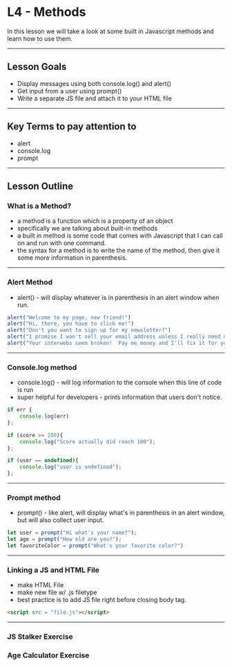 # L4 - Methods
In this lesson we will take a look at some built in Javascript methods and learn how to use them.


----

## Lesson Goals
- Display messages using both console.log() and alert()
- Get input from a user using prompt()
- Write a separate JS file and attach it to your HTML file


----

## Key Terms to pay attention to
- alert
- console.log
- prompt


----

## Lesson Outline
### What is a Method?
- a method is a function which is a property of an object
- specifically we are talking about built-in methods
- a built in method is some code that comes with Javascript that I can call on and run with one command.
- the syntax for a method is to write the name of the method, then give it some more information in parenthesis.


----

### Alert Method
- alert() - will display whatever is in parenthesis in an alert window when run.

```javascript
alert("Welcome to my page, new friend!")
alert("Hi, there, you have to click me!")
alert("Don't you want to sign up for my newsletter?")
alert("I promise I won't sell your email address unless I really need money")
alert("Your interwebs seem broken!  Pay me money and I'll fix it for you!")
```


----

### Console.log method
- console.log() - will log information to the console when this line of code is run
- super helpful for developers - prints information that users don't notice.

```javascript
if err {
    console.log(err)
};

if (score >= 100){
    console.log("Score actually did reach 100");
};

if (user == undefined){
    console.log("user is undefined");
};
```


----

### Prompt method
- prompt() - like alert, will display what's in parenthesis in an alert window, but will also collect user input.

```javascript
let user = prompt("Hi what's your name?");
let age = prompt("How old are you?");
let favoriteColor = prompt("What's your favorite color?")
```


----

### Linking a JS and HTML File
- make HTML File
- make new file w/ .js filetype
- best practice is to add JS file right before closing body tag.


```html
<script src = "file.js"></script>
```

----

### JS Stalker Exercise

### Age Calculator Exercise